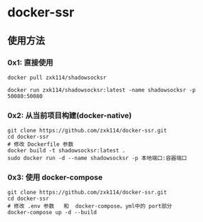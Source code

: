 # docker-ssr
## 使用方法

### 0x1: 直接使用
```shell
docker pull zxk114/shadowsocksr

docker run zxk114/shadowsocksr:latest -name shadowsocksr -p 50080:50080
```
### 0x2: 从当前项目构建(docker-native)
```shell
git clone https://github.com/zxk114/docker-ssr.git
cd docker-ssr
# 修改 Dockerfile 参数
docker build -t shadowsocksr:latest .
sudo docker run -d --name shadowsocksr -p 本地端口:容器端口
```
### 0x3: 使用 docker-compose
```shell
git clone https://github.com/zxk114/docker-ssr.git
cd docker-ssr
# 修改 .env 参数   和  docker-compose。yml中的 port部分
docker-compose up -d --build
```
